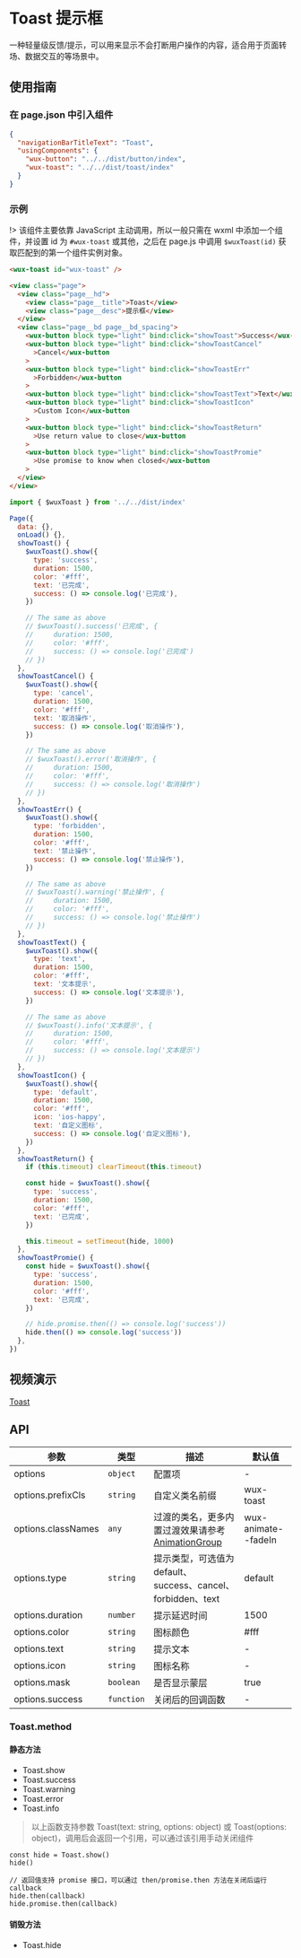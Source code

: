 # Toast 提示框

一种轻量级反馈/提示，可以用来显示不会打断用户操作的内容，适合用于页面转场、数据交互的等场景中。

## 使用指南

### 在 page.json 中引入组件

```json
{
  "navigationBarTitleText": "Toast",
  "usingComponents": {
    "wux-button": "../../dist/button/index",
    "wux-toast": "../../dist/toast/index"
  }
}
```

### 示例

!> 该组件主要依靠 JavaScript 主动调用，所以一般只需在 wxml 中添加一个组件，并设置 id 为 `#wux-toast` 或其他，之后在 page.js 中调用 `$wuxToast(id)` 获取匹配到的第一个组件实例对象。

```html
<wux-toast id="wux-toast" />

<view class="page">
  <view class="page__hd">
    <view class="page__title">Toast</view>
    <view class="page__desc">提示框</view>
  </view>
  <view class="page__bd page__bd_spacing">
    <wux-button block type="light" bind:click="showToast">Success</wux-button>
    <wux-button block type="light" bind:click="showToastCancel"
      >Cancel</wux-button
    >
    <wux-button block type="light" bind:click="showToastErr"
      >Forbidden</wux-button
    >
    <wux-button block type="light" bind:click="showToastText">Text</wux-button>
    <wux-button block type="light" bind:click="showToastIcon"
      >Custom Icon</wux-button
    >
    <wux-button block type="light" bind:click="showToastReturn"
      >Use return value to close</wux-button
    >
    <wux-button block type="light" bind:click="showToastPromie"
      >Use promise to know when closed</wux-button
    >
  </view>
</view>
```

```js
import { $wuxToast } from '../../dist/index'

Page({
  data: {},
  onLoad() {},
  showToast() {
    $wuxToast().show({
      type: 'success',
      duration: 1500,
      color: '#fff',
      text: '已完成',
      success: () => console.log('已完成'),
    })

    // The same as above
    // $wuxToast().success('已完成', {
    //     duration: 1500,
    //     color: '#fff',
    //     success: () => console.log('已完成')
    // })
  },
  showToastCancel() {
    $wuxToast().show({
      type: 'cancel',
      duration: 1500,
      color: '#fff',
      text: '取消操作',
      success: () => console.log('取消操作'),
    })

    // The same as above
    // $wuxToast().error('取消操作', {
    //     duration: 1500,
    //     color: '#fff',
    //     success: () => console.log('取消操作')
    // })
  },
  showToastErr() {
    $wuxToast().show({
      type: 'forbidden',
      duration: 1500,
      color: '#fff',
      text: '禁止操作',
      success: () => console.log('禁止操作'),
    })

    // The same as above
    // $wuxToast().warning('禁止操作', {
    //     duration: 1500,
    //     color: '#fff',
    //     success: () => console.log('禁止操作')
    // })
  },
  showToastText() {
    $wuxToast().show({
      type: 'text',
      duration: 1500,
      color: '#fff',
      text: '文本提示',
      success: () => console.log('文本提示'),
    })

    // The same as above
    // $wuxToast().info('文本提示', {
    //     duration: 1500,
    //     color: '#fff',
    //     success: () => console.log('文本提示')
    // })
  },
  showToastIcon() {
    $wuxToast().show({
      type: 'default',
      duration: 1500,
      color: '#fff',
      icon: 'ios-happy',
      text: '自定义图标',
      success: () => console.log('自定义图标'),
    })
  },
  showToastReturn() {
    if (this.timeout) clearTimeout(this.timeout)

    const hide = $wuxToast().show({
      type: 'success',
      duration: 1500,
      color: '#fff',
      text: '已完成',
    })

    this.timeout = setTimeout(hide, 1000)
  },
  showToastPromie() {
    const hide = $wuxToast().show({
      type: 'success',
      duration: 1500,
      color: '#fff',
      text: '已完成',
    })

    // hide.promise.then(() => console.log('success'))
    hide.then(() => console.log('success'))
  },
})
```

## 视频演示

[Toast](./_media/toast.mp4 ':include :type=iframe width=375px height=667px')

## API

| 参数               | 类型       | 描述                                                                    | 默认值              |
| ------------------ | ---------- | ----------------------------------------------------------------------- | ------------------- |
| options            | `object`   | 配置项                                                                  | -                   |
| options.prefixCls  | `string`   | 自定义类名前缀                                                          | wux-toast           |
| options.classNames | `any`      | 过渡的类名，更多内置过渡效果请参考 [AnimationGroup](animation-group.md) | wux-animate--fadeIn |
| options.type       | `string`   | 提示类型，可选值为 default、success、cancel、forbidden、text            | default             |
| options.duration   | `number`   | 提示延迟时间                                                            | 1500                |
| options.color      | `string`   | 图标颜色                                                                | #fff                |
| options.text       | `string`   | 提示文本                                                                | -                   |
| options.icon       | `string`   | 图标名称                                                                | -                   |
| options.mask       | `boolean`  | 是否显示蒙层                                                            | true                |
| options.success    | `function` | 关闭后的回调函数                                                        | -                   |

### Toast.method

#### 静态方法

- Toast.show
- Toast.success
- Toast.warning
- Toast.error
- Toast.info

> 以上函数支持参数 Toast(text: string, options: object) 或 Toast(options: object)，调用后会返回一个引用，可以通过该引用手动关闭组件

```
const hide = Toast.show()
hide()

// 返回值支持 promise 接口，可以通过 then/promise.then 方法在关闭后运行 callback
hide.then(callback)
hide.promise.then(callback)
```

#### 销毁方法

- Toast.hide
